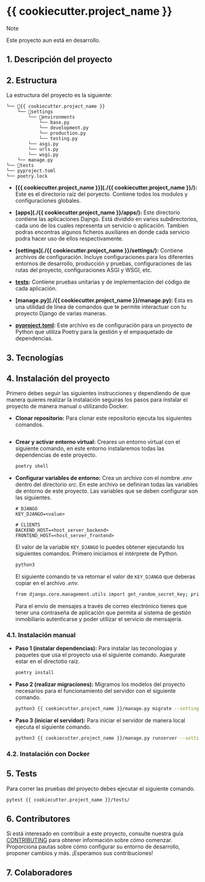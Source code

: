 # {{ cookiecutter.project_name }}
> [!NOTE]
> Este proyecto aun está en desarrollo.


## 1. Descripción del proyecto


## 2. Estructura
La estructura del proyecto es la siguiente:

```
└── 📁{{ cookiecutter.project_name }}
    └── 📁settings
        └── 📁environments
            └── base.py
            └── development.py
            └── production.py
            └── testing.py
        └── asgi.py
        └── urls.py
        └── wsgi.py
    └── manage.py
└── 📁tests
└── pyproject.toml
└── poetry.lock
```

- **[{{ cookiecutter.project_name }}](./{{ cookiecutter.project_name }}/):** Este es el directorio raíz del poryecto. Contiene todos los modulos y configuraciones  globales.

- **[apps](./{{ cookiecutter.project_name }}/apps/):** Este directorio contiene las aplicaciones Dajngo. Está dividido en varios subdirectorios, cada uno de los cuales representa un servicio o aplicación. Tambien podras encontras algunos ficheros auxiliares en donde cada servicio podra hacer uso de ellos respectivamente.

- **[settings](./{{ cookiecutter.project_name }}/settings/):** Contiene archivos de configuración. Incluye configuraciones para los diferentes entornos de desarrollo, producción y pruebas, configuraciones de las rutas del proyecto, configuraciones ASGI y WSGI, etc.

- **[tests](./tests/):** Contiene pruebas unitarias y de implementación del código de cada aplicación.

- **[manage.py](./{{ cookiecutter.project_name }}/manage.py):** Esta es una utilidad de línea de comandos que te permite interactuar con tu proyecto Django de varias maneras.

- **[pyproject.toml](./pyproject.toml):** Este archivo es de configuración para un proyecto de Python que utiliza Poetry para la gestión y el empaquetado de dependencias.

## 3. Tecnologías


## 4. Instalación del proyecto
Primero debes seguir las siguientes instrucciones y dependiendo de que manera quieres realizar la instalación seguiras los pasos para instalar el proyecto de manera manual o utilizando Docker.

- **Clonar repositorio:** Para clonar este repositorio ejecuta los siguientes comandos.
    
    ```bash

    ```
    
- **Crear y activar entorno virtual:** Creares un entorno virtual con el siguiente comando, en este entorno instalaremos todas las dependencias de este proyecto.
    
    ```bash
    poetry shell
    ```
    
- **Configurar variables de entorno:** Crea un archivo con el nombre _.env_ dentro del directorio _src_. En este archivo se definiran todas las variables de entorno de este proyecto. Las variables que se deben configurar son las siguientes.

    ```.env
    # DJANGO
    KEY_DJANGO=<value>

    # CLIENTS
    BACKEND_HOST=<host_server_backend>
    FRONTEND_HOST=<host_server_frontend>
    ```

    El valor de la variable `KEY_DJANGO` lo puedes obtener ejecutando los siguientes comandos. Primero iniciamos el intérprete de Python.

    ```bash
    python3
    ```

    El siguiente comando te va retornar el valor de `KEY_DJANGO` que deberas copiar en el archivo _.env_.

    ```bash
    from django.core.management.utils import get_random_secret_key; print(get_random_secret_key()); exit()
    ```

    Para el envío de mensajes a través de correo electrónico tienes que tener una contraseña de aplicación que permita al sistema de gestión inmobiliario autenticarse y poder utilizar el servicio de mensajería.

### 4.1. Instalación manual

- **Paso 1 (instalar dependencias):** Para instalar las teconologias y paquetes que usa el proyecto usa el siguiente comando. Asegurate estar en el directotio raíz.
    
    ```bash
    poetry install
    ```
    
- **Paso 2 (realizar migraciones):** Migramos los modelos del proyecto necesarios para el funcionamiento del servidor con el siguiente comando.
    
    ```bash
    python3 {{ cookiecutter.project_name }}/manage.py migrate --settings=settings.environments.development
    ```

- **Paso 3 (iniciar el servidor):** Para iniciar el servidor de manera local ejecuta el siguiente comando.
    
    ```bash
    python3 {{ cookiecutter.project_name }}/manage.py runserver --settings=settings.environments.development
    ```
    
### 4.2. Instalación con Docker


## 5. Tests
Para correr las pruebas del proyecto debes ejecutar el siguiente comando.

```bash
pytest {{ cookiecutter.project_name }}/tests/
```

## 6. Contributores
Si está interesado en contribuir a este proyecto, consulte nuestra guía [CONTRIBUTING](CONTRIBUTING.md) para obtener información sobre cómo comenzar. Proporciona pautas sobre cómo configurar su entorno de desarrollo, proponer cambios y más. ¡Esperamos sus contribuciones!

## 7. Colaboradores

